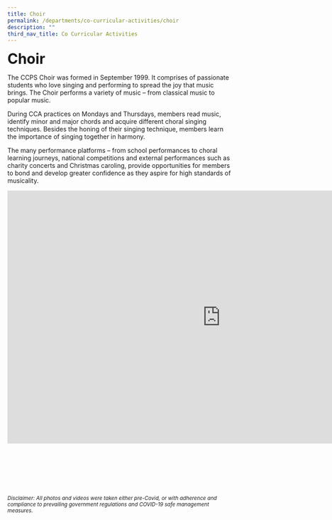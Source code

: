```yaml
---
title: Choir
permalink: /departments/co-curricular-activities/choir
description: ""
third_nav_title: Co Curricular Activities
---
```

**<font size="6">Choir</font>**

The CCPS Choir was formed in September 1999. It comprises of passionate students who love singing and performing to spread the joy that music brings. The Choir performs a variety of music – from classical music to popular music.  
  
During CCA practices on Mondays and Thursdays, members read music, identify minor and major chords and acquire different choral singing techniques. Besides the honing of their singing technique, members learn the importance of singing together in harmony.  
  
The many performance platforms – from school performances to choral learning journeys, national competitions and external performances such as charity concerts and Christmas caroling, provide opportunities for members to bond and develop greater confidence as they aspire for high standards of musicality.

<iframe allowfullscreen="true" height="569" width="960" frameborder="0" src="https://docs.google.com/presentation/d/e/2PACX-1vTGTog2nTsoJGHsKpbQ8yqfU-_BD50L3c9xE2eL-IoE5V94WokJg26zW4I9p8insTF3bBjsXRcJm_FA/embed?start=true&amp;loop=true&amp;delayms=5000"></iframe>

<br><br><br><br><br><br>
<sup>_Disclaimer: All photos and videos were taken either pre-Covid, or with adherence and compliance to prevailing government regulations and COVID-19 safe management measures._</sup>
